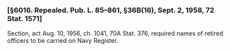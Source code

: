 ### [§6016. Repealed. Pub. L. 85–861, §36B(16), Sept. 2, 1958, 72 Stat. 1571] ###

Section, act Aug. 10, 1956, ch. 1041, 70A Stat. 376, required names of retired officers to be carried on Navy Register.